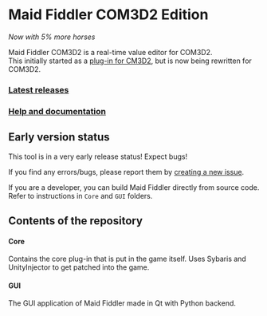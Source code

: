 # Maid Fiddler COM3D2 Edition
*Now with 5% more horses*

Maid Fiddler COM3D2 is a real-time value editor for COM3D2.  
This initially started as a [plug-in for CM3D2](https://github.com/denikson/CM3D2.MaidFiddler), but is now being rewritten for COM3D2.

### [Latest releases](https://github.com/denikson/COM3D2.MaidFiddler/releases)
### [Help and documentation](https://github.com/denikson/COM3D2.MaidFiddler/wiki)

## Early version status

This tool is in a very early release status! Expect bugs!

If you find any errors/bugs, please report them by [creating a new issue](https://github.com/denikson/COM3D2.MaidFiddler/issues/new/choose).

If you are a developer, you can build Maid Fiddler directly from source code. Refer to instructions in `Core` and `GUI` folders.

## Contents of the repository

#### Core

Contains the core plug-in that is put in the game itself. Uses Sybaris and UnityInjector to get patched into the game.


#### GUI

The GUI application of Maid Fiddler made in Qt with Python backend.
